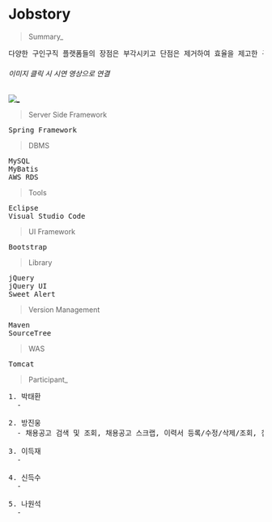 # Jobstory

> Summary_
<pre>
다양한 구인구직 플랫폼들의 장점은 부각시키고 단점은 제거하여 효율을 제고한 구인구직 사이트
</pre>

###### 이미지 클릭 시 시연 영상으로 연결
[![_](https://user-images.githubusercontent.com/43169472/50580182-eca6a580-0e8e-11e9-8f71-529abe5099d8.PNG)](https://www.youtube.com/watch?v=1LxRe6rdy_c&t=20s)

> Server Side Framework
<pre>
Spring Framework
</pre>

> DBMS
<pre>
MySQL
MyBatis 
AWS RDS
</pre>  

> Tools
<pre>
Eclipse
Visual Studio Code
</pre>

> UI Framework
<pre>
Bootstrap
</pre>

> Library
<pre>
jQuery
jQuery UI
Sweet Alert
</pre>

> Version Management
<pre>
Maven
SourceTree
</pre>

> WAS
<pre>
Tomcat
</pre>

> Participant_
<pre>
1. 박태환
  -
  
2. 방진웅
  - 채용공고 검색 및 조회, 채용공고 스크랩, 이력서 등록/수정/삭제/조회, 첨부파일 등록/삭제/조회
  
3. 이득재
  - 
  
4. 신득수
  - 
  
5. 나원석
  - 
</pre>  




